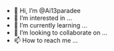 - 👋 Hi, I’m @Ai13paradee
- 👀 I’m interested in ...
- 🌱 I’m currently learning ...
- 💞️ I’m looking to collaborate on ...
- 📫 How to reach me ...

<!---
Ai13paradee/Ai13paradee is a ✨ special ✨ repository because its `README.md` (this file) appears on your GitHub profile.
You can click the Preview link to take a look at your changes.
--->
